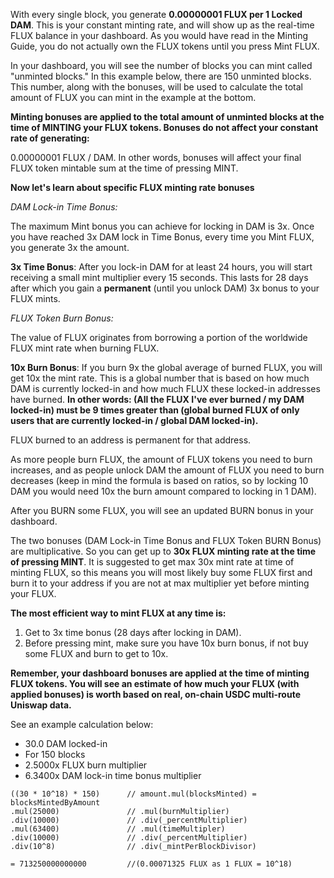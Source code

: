 With every single block, you generate **0.00000001 FLUX per 1 Locked DAM**. This is your constant minting rate, and will show up as the real-time FLUX balance in your dashboard. As you would have read in the Minting Guide, you do not actually own the FLUX tokens until you press Mint FLUX. 

In your dashboard, you will see the number of blocks you can mint called "unminted blocks." In this example below, there are 150 unminted blocks. This number, along with the bonuses, will be used to calculate the total amount of FLUX you can mint in the example at the bottom. 

**Minting bonuses are applied to the total amount of unminted blocks at the time of MINTING your FLUX tokens. Bonuses do not affect your constant rate of generating:**

0.00000001 FLUX / DAM. In other words, bonuses will affect your final FLUX token mintable sum at the time of pressing MINT. 

**Now let's learn about specific FLUX minting rate bonuses**

_DAM Lock-in Time Bonus:_

The maximum Mint bonus you can achieve for locking in DAM is 3x.  Once you have reached 3x DAM lock in Time Bonus, every time you Mint FLUX, you generate 3x the amount.

**3x Time Bonus**: After you lock-in DAM for at least 24 hours, you will start receiving a small mint multiplier every 15 seconds. This lasts for 28 days after which you gain a **permanent** (until you unlock DAM) 3x bonus to your FLUX mints.

_FLUX Token Burn Bonus:_

The value of FLUX originates from borrowing a portion of the worldwide FLUX mint rate when burning FLUX.

**10x Burn Bonus**: If you burn 9x the global average of burned FLUX,  you will get 10x the mint rate. This is a global number that is based on how much DAM is currently locked-in and how much FLUX these locked-in addresses have burned. **In other words: (All the FLUX I've ever burned / my DAM locked-in) must be 9 times greater than (global burned FLUX of only users that are currently locked-in / global DAM locked-in).**

FLUX burned to an address is permanent for that address. 

As more people burn FLUX, the amount of FLUX tokens you need to burn increases, and as people unlock DAM the amount of FLUX you need to burn decreases (keep in mind the formula is based on ratios, so by locking 10 DAM you would need 10x the burn amount compared to locking in 1 DAM).

After you BURN some FLUX, you will see an updated BURN bonus in your dashboard.

The two bonuses (DAM Lock-in Time Bonus and FLUX Token BURN Bonus) are multiplicative. So you can get up to **30x FLUX minting rate at the time of pressing MINT**. It is suggested to get max 30x mint rate at time of minting FLUX, so this means you will most likely buy some FLUX first and burn it to your address if you are not at max multiplier yet before minting your FLUX. 

**The most efficient way to mint FLUX at any time is:**

1. Get to 3x time bonus (28 days after locking in DAM). 
2. Before pressing mint, make sure you have 10x burn bonus, if not buy some FLUX and burn to get to 10x.

**Remember, your dashboard bonuses are applied at the time of minting FLUX tokens. You will see an estimate of how much your FLUX (with applied bonuses) is worth based on real, on-chain USDC multi-route Uniswap data.**

See an example calculation below:

- 30.0 DAM locked-in
- For 150 blocks
- 2.5000x FLUX burn multiplier
- 6.3400x DAM lock-in time bonus multiplier

```
((30 * 10^18) * 150)      // amount.mul(blocksMinted) = blocksMintedByAmount
.mul(25000)               // .mul(burnMultiplier)
.div(10000)               // .div(_percentMultiplier)
.mul(63400)               // .mul(timeMultipler)
.div(10000)               // .div(_percentMultiplier)
.div(10^8)                // .div(_mintPerBlockDivisor)

= 713250000000000         //(0.00071325 FLUX as 1 FLUX = 10^18)
```